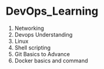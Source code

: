 # DevOps_Learning
1. Networking
2. Devops Understanding
3. Linux
4. Shell scripting
5. Git Basics to Advance
6. Docker basics and command
